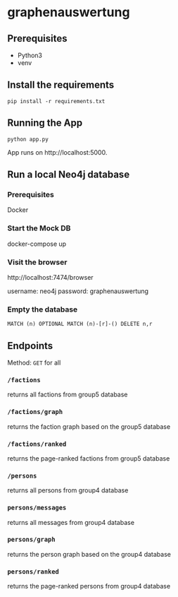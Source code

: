 # graphenauswertung

## Prerequisites

* Python3
* venv

## Install the requirements
```pip install -r requirements.txt```

## Running the App
```python app.py```

App runs on http://localhost:5000.

## Run a local Neo4j database

### Prerequisites

Docker

### Start the Mock DB

docker-compose up

### Visit the browser

http://localhost:7474/browser

username: neo4j
password: graphenauswertung

### Empty the database

```MATCH (n) OPTIONAL MATCH (n)-[r]-() DELETE n,r```

## Endpoints

Method: `GET` for all

### `/factions`

returns all factions from group5 database

### `/factions/graph`

returns the faction graph based on the group5 database

### `/factions/ranked`

returns the page-ranked factions from group5 database

### `/persons`

returns all persons from group4 database

### `persons/messages`

returns all messages from group4 database

### `persons/graph`

returns the person graph based on the group4 database

### `persons/ranked`

returns the page-ranked persons from group4 database